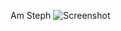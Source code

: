 Am Steph
![Screenshot](https://github.com/Mooshieblob/Axis-Order-Group-Photo/blob/gh-pages/Group_Photo_Updated_x2.png)

